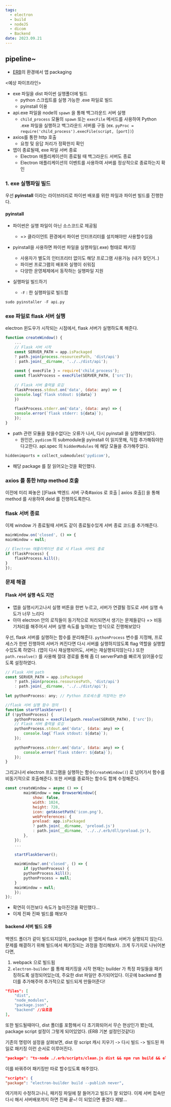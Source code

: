 ```yaml
---
tags:
  - electron
  - build
  - nodeJS
  - dicom
  - Backend
date: 2023.09.21
---
```


## pipeline~
- [ERB](https://electron-react-boilerplate.js.org/docs/packaging)의 환경에서 앱 packaging 

<예상 파이프라인>
- exe 파일을 dist 파이썬 실행폴더에 빌드
	- python 스크립트를 실행 가능한 .exe 파일로 빌드
	- pyinstall 이용
- api.exe 파일을 node의 `spawn` 을 통해 백그라운드 서버 실행 
	- `child_process` 모듈의 `spawn` 또는 `execFile` 메서드를 사용하여 Python .exe 파일을 실행하고 백그라운드 서버를 구동
	  (ex. `pyProc = require('child_process').execFile(script, [port])`)
- axios를 통한 http 호출
	- 요청 및 응답 처리가 정확한지 확인
- 앱이 종료될때, exe 파일 서버 종료
	- Electron 애플리케이션이 종료될 때 백그라운드 서버도 종료
	- Electron 애플리케이션의 이벤트를 사용하여 서버를 정상적으로 종료하는지 확인

### 1. exe 실행파일 빌드
우선 **pyinstall** 이라는 라이브러리로 파이썬 배포를 위한 파일과 파이썬 빌드를 진행한다.
#### pyinstall
- 파이썬은 실행 파일이 아닌 소스코드로 제공됨 
	- => 클라이언트 환경에서 파이썬 인터프리터를 설치해야만 사용할수있음
- pyinstall을 사용하면 파이썬 파일을 실행파일(.exe) 형태로 패키징
	- 사용자가 별도의 인터프리터 없이도 해당 프로그램 사용가능 (내가 찾던거..)
	- 파이썬 프로그램의 배포와 실행이 쉬워짐
	- 다양한 운영체제에서 동작하는 실행파일 지원

- 실행파일 빌드하기
	- `-F` : 한 실행파일로 빌드함
```python
sudo pyinstaller -F api.py   
```

### exe 파일로 flask 서버 실행
electron 윈도우가 시작되는 시점에서, flask 서버가 실행하도록 해준다.
```js
function createWindow() {
	...
	// Flask 서버 시작
	const SERVER_PATH = app.isPackaged
	? path.join(process.resourcesPath, 'dist/api')
	: path.join(__dirname, '../../dist/api');
	  
	const { execFile } = require('child_process');
	const flaskProcess = execFile(SERVER_PATH, ['src']);
	
	// Flask 서버 출력을 로깅
	flaskProcess.stdout.on('data', (data: any) => {
	console.log(`flask stdout: ${data}`)
	})
	  
	flaskProcess.stderr.on('data', (data: any) => {
	console.error(`flask stderr: ${data}`);
	});
}
```
- path 관련 모듈을 찾을수없다는 오류가 나서, 다시 pyinstall 을 실행해보았다.
	- 원인은, `pydicom` 의 submodule을 pyinstall 이 읽지못해, 직접 추가해줘야한다고한다.
	  api.spec 의 `hiddenModules` 에 해당 모듈을 추가해주었다.
```ruby
hiddenimports = collect_submodules('pydicom'),
```
- 해당 package 를 잘 읽어오는것을 확인했다.

### axios 를 통한 http method 호출
이전에 미리 짜놓은 [[Flask 백엔드 서버 구축#axios 로 호출 | axios 호출]] 을 통해 method 를 사용하여 deid 를 진행하도록한다.

### flask 서버 종료 
이제 window 가 종료될때 서버도 같이 종료될수있게 서버 종료 코드를 추가해준다.
```js
mainWindow.on('closed', () => {
mainWindow = null;

// Electron 애플리케이션 종료 시 Flask 서버도 종료
if (flaskProcess) {
	flaskProcess.kill();
}
});
```



### 문제 해결
#### Flask 서버 실행 속도 지연
- 앱을 실행시키고나서 실행 버튼을 한번 누르고, 서버가 연결될 정도로 서버 실행 속도가 너무 느리다
- 아마 electron 안의 로직들이 동기적으로 처리되면서 생기는 문제들같다 
  => 비동기처리를 해주어서 서버 실행 속도를 높여보는 방식으로 진행해보았다

우선,  flask 서버를 실행하는 함수를 분리해준다.
`pythonProcess` 변수를 지정해, 프로세스가 한번 진행하여 서버가 켜진다면 다시 서버를 실행하지않도록 flag 역할을 실행할수있도록 하였다. (앱이 다시 재실행되어도, 서버는 재실행되지않는다.)
또한 `path.resolve()` 를 사용해 절대 경로를 통해 좀 더 serverPath를 빠르게 읽어올수있도록 설정하였다.
```js
// Flask 서버 path
const SERVER_PATH = app.isPackaged
	? path.join(process.resourcesPath, 'dist/api')
	: path.join(__dirname, '../../dist/api');
  
let pythonProcess: any; // Python 프로세스를 저장하는 변수

//flask 서버 실행 함수 정의
function startFlaskServer() {
if (!pythonProcess) {
	pythonProcess = execFile(path.resolve(SERVER_PATH), ['src']);
	// Flask 서버 출력을 로깅
	pythonProcess.stdout.on('data', (data: any) => {
		console.log(`flask stdout: ${data}`);
	});
  
	pythonProcess.stderr.on('data', (data: any) => {
		console.error(`flask stderr: ${data}`);
	});
}
```

그리고나서 electron 프로그램을 실행하는 함수(`createWindow()`) 로 넘어가서 함수를 비동기적으로 호출해준다. 
또한 서버를 종료하는 함수도 함께 수정해준다.
```js
const createWindow = async () => {
		mainWindow = new BrowserWindow({	
			show: false,	
			width: 1024,
			height: 728,		
			icon: getAssetPath('icon.png'),
			webPreferences: {
			preload: app.isPackaged
			? path.join(__dirname, 'preload.js')
			: path.join(__dirname, '../../.erb/dll/preload.js'),
		},
	});
	...
	
	startFlaskServer();
	  
	mainWindow?.on('closed', () => {
		if (pythonProcess) {
		pythonProcess.kill();	
		pythonProcess = null;
	}	
	mainWindow = null;
	});
});
```
 - 확연히 이전보다 속도가 높아진것을 확인했다...
 - 이제 진짜 진짜 빌드를 해보자
#### backend 서버 빌드 오류
백엔드 폴더가 같이 빌드되지않아, package 된 앱에서 flask 서버가 실행되지 않는다. 
문제를 해결하기 위해 빌드에서 패키징되는 과정을 정리해보자. 크게 두가지로 나뉘어본다면,

1. webpack 으로 빌드됨
2. `electron-builder` 를 통해 패키징을 시작
현재는 builder 가 특정 파일들을 패키징하도록 설정되어있는데, 주요한 dist 파일만 추가되어있다.
	이곳에 backend 폴더를 추가해주어 추가적으로 빌드되게 만들어준다!
```json
"files": [
	"dist",
	"node_modules",
	"package.json",
	"backend" //요로콤
],
```

또한 빌드될때마다, dist 폴더를 포함해서 다 초기화되어서 무슨 현상인가 봤는데, package script 설정이 그렇게 되어있었다. (ERB 기본 설정인것같다)

기존의 명렁어 설정을 살펴보면,
dist 랑 script 캐시 지우기 -> 다시 빌드 -> 빌드된 파일로 패키징 이런 순서로 이루어진다.
```json
"package": "ts-node ./.erb/scripts/clean.js dist && npm run build && electron-builder build --publish never",
```

이를 바꿔주어 패키징만 따로 할수있도록 해주었다.
```json
"scripts": {
"package": "electron-builder build --publish never",
```


여기까지 수정하고나니, 패키징 파일에 잘 들어가고 빌드가 잘 되었다. 
이제 서버 접속만 다시 해서 서버배포까지 하면 진짜 끝~! 이 되었으면 좋겠다 제발...